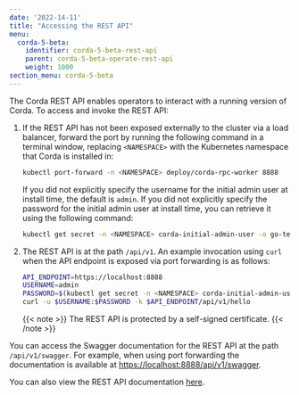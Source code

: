 ```yaml
---
date: '2022-14-11'
title: "Accessing the REST API"
menu:
  corda-5-beta:
    identifier: corda-5-beta-rest-api
    parent: corda-5-beta-operate-rest-api
    weight: 1000
section_menu: corda-5-beta
---
```

The Corda REST API enables operators to interact with a running version of Corda.
To access and invoke the REST API:

1. If the REST API has not been exposed externally to the cluster via a load balancer, forward the port by running the following command in a terminal window, replacing `<NAMESPACE>` with the Kubernetes namespace that Corda is installed in:

   ```sh
   kubectl port-forward -n <NAMESPACE> deploy/corda-rpc-worker 8888
   ```


   If you did not explicitly specify the username for the initial admin user at install time, the default is `admin`.
If you did not explicitly specify the password for the initial admin user at install time, you can retrieve it using the following command:

   ```sh
   kubectl get secret -n <NAMESPACE> corda-initial-admin-user -o go-template="{{ .data.password | base64decode }}"
   ```

4. The REST API is at the path `/api/v1`. An example invocation using `curl` when the API endpoint is exposed via port forwarding is as follows:

   ```sh
   API_ENDPOINT=https://localhost:8888
   USERNAME=admin
   PASSWORD=$(kubectl get secret -n <NAMESPACE> corda-initial-admin-user -o go-template="{{ .data.password | base64decode }}")
   curl -u $USERNAME:$PASSWORD -k $API_ENDPOINT/api/v1/hello
   ```

   {{< note >}}
   The REST API is protected by a self-signed certificate.
   {{< /note >}}

You can access the Swagger documentation for the REST API at the path `/api/v1/swagger`. For example, when using port forwarding the documentation is available at [https://localhost:8888/api/v1/swagger](https://localhost:8888/api/v1/swagger).

You can also view the REST API documentation [here](C5_OpenAPI.html).

